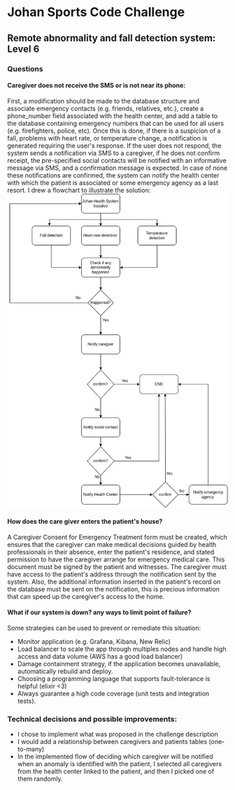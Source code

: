 
# Johan Sports Code Challenge
##  Remote abnormality and fall detection system: Level 6

### Questions
#### Caregiver does not receive the SMS or is not near its phone:
First, a modification should be made to the database structure and associate emergency contacts (e.g. friends, relatives, etc.), create a phone_number field associated with the health center, and add a table to the database containing emergency numbers that can be used for all users (e.g. firefighters, police, etc).
Once this is done, if there is a suspicion of a fall, problems with heart rate, or temperature change, a notification is generated requiring the user's response. If the user does not respond, the system sends a notification via SMS to a caregiver, if he does not confirm receipt, the pre-specified social contacts will be notified with an informative message via SMS, and a confirmation message is expected. In case of none these notifications are confirmed, the system can notify the health center with which the patient is associated or some emergency agency as a last resort.
I drew a flowchart to illustrate the solution: 
![flowchart](https://github.com/dutraleonardo/johan_challenge/blob/master/docs/johan_challenge_level6.jpg?raw=true)

#### How does the care giver enters the patient's house?
A Caregiver Consent for Emergency Treatment form must be created, which ensures that the caregiver can make medical decisions guided by health professionals in their absence, enter the patient's residence, and stated permission to have the caregiver arrange for emergency medical care.
This document must be signed by the patient and witnesses.
The caregiver must have access to the patient's address through the notification sent by the system. Also, the additional information inserted in the patient's record on the database must be sent on the notification, this is precious information that can speed up the caregiver's access to the home.
#### What if our system is down? any ways to limit point of failure?
Some strategies can be used to prevent or remediate this situation:
- Monitor application (e.g. Grafana, Kibana, New Relic)
- Load balancer to scale the app through multiples nodes and handle high access and data volume (AWS has a good load balancer)
- Damage containment strategy, if the application becomes unavailable, automatically rebuild and deploy.
- Choosing a programming language that supports fault-tolerance is helpful (elixir <3)
- Always guarantee a high code coverage (unit tests and integration tests).


### Technical decisions and possible improvements:
- I chose to implement what was proposed in the challenge description
- I would add a relationship between caregivers and patients tables (one-to-many)
- In the implemented flow of deciding which caregiver will be notified when an anomaly is identified with the patient, I selected all caregivers from the health center linked to the patient, and then I picked one of them randomly.
